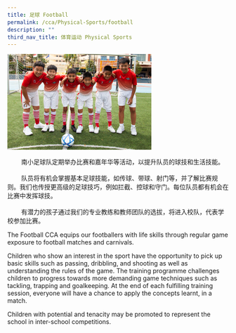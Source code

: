 ```yaml
---
title: 足球 Football
permalink: /cca/Physical-Sports/football
description: ""
third_nav_title: 体育运动 Physical Sports
---
```


<img src="/images/Football.jpeg" 
     style="width:65%">

<p>&nbsp; &nbsp; &nbsp; &nbsp; 南小足球队定期举办比赛和嘉年华等活动，以提升队员的球技和生活技能。<br><br> &nbsp; &nbsp; &nbsp; &nbsp; 队员将有机会掌握基本足球技能，如传球、带球、射门等，并了解比赛规则。我们也传授更高级的足球技巧，例如拦截、控球和守门。每位队员都有机会在比赛中发挥球技。<br><br> &nbsp; &nbsp; &nbsp; &nbsp; 有潜力的孩子通过我们的专业教练和教师团队的选拔，将进入校队，代表学校参加比赛。</p>
<p>The Football CCA equips our footballers with life skills through regular game exposure to football matches and carnivals.</p>
<p>Children who show an interest in the sport have the opportunity to pick up basic skills such as passing, dribbling, and shooting as well as understanding the rules of the game. The training programme challenges children to progress towards more demanding game techniques such as tackling, trapping and goalkeeping. At the end of each fulfilling training session, everyone will have a chance to apply the concepts learnt, in a match.</p>
<p>Children with potential and tenacity may be promoted to represent the school in inter-school competitions.</p>